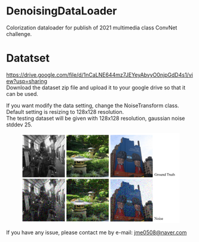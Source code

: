# DenoisingDataLoader
Colorization dataloader for publish of 2021 multimedia class ConvNet challenge.

# Datatset
https://drive.google.com/file/d/1nCaLNE644mz7JEYeyAbvyO0njpGdD4s1/view?usp=sharing  
Download the dataset zip file and upload it to your google drive so that it can be used.  
  
If you want modify the data setting, change the NoiseTransform class.  
Default setting is resizing to 128x128 resolution.  
The testing dataset will be given with 128x128 resolution, gaussian noise stddev 25.  

<figure>
    <img src="https://github.com/mingnuj/DenoisingDataLoader/blob/main/Noise%20example.PNG?raw=true" alt="noise image examples">
</figure>

If you have any issue, please contact me by e-mail: jme0508@naver.com
